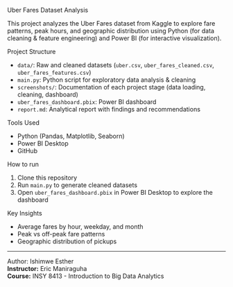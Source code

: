  Uber Fares Dataset Analysis

This project analyzes the Uber Fares dataset from Kaggle to explore fare patterns, peak hours, and geographic distribution using Python (for data cleaning & feature engineering) and Power BI (for interactive visualization).

 Project Structure
- `data/`: Raw and cleaned datasets (`uber.csv`, `uber_fares_cleaned.csv`, `uber_fares_features.csv`)
- `main.py`: Python script for exploratory data analysis & cleaning
- `screenshots/`: Documentation of each project stage (data loading, cleaning, dashboard)
- `uber_fares_dashboard.pbix`: Power BI dashboard
- `report.md`: Analytical report with findings and recommendations

 Tools Used
- Python (Pandas, Matplotlib, Seaborn)
- Power BI Desktop
- GitHub

 How to run
1. Clone this repository
2. Run `main.py` to generate cleaned datasets
3. Open `uber_fares_dashboard.pbix` in Power BI Desktop to explore the dashboard

 Key Insights
- Average fares by hour, weekday, and month
- Peak vs off-peak fare patterns
- Geographic distribution of pickups

---

Author: Ishimwe Esther  
**Instructor:** Eric Maniraguha  
**Course:** INSY 8413 - Introduction to Big Data Analytics
